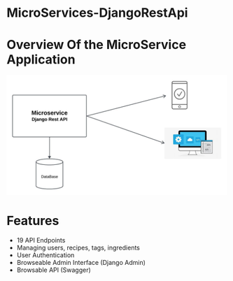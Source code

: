 # MicroServices-DjangoRestApi
# Overview Of the MicroService Application 
![plot](./AgileDevelopment.jpeg)


# Features
- 19 API Endpoints
- Managing users, recipes, tags, ingredients
- User Authentication
- Browseable Admin Interface (Django Admin)
- Browsable API (Swagger)